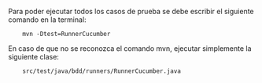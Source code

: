 Para poder ejecutar todos los casos de prueba se debe escribir el siguiente comando en la terminal:
        
        mvn -Dtest=RunnerCucumber

En caso de que no se reconozca el comando mvn, ejecutar simplemente la siguiente clase:
     
        src/test/java/bdd/runners/RunnerCucumber.java